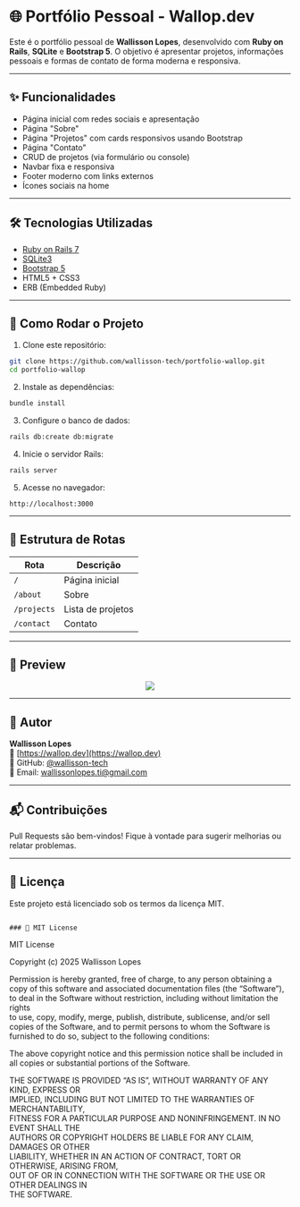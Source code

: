 # 🌐 Portfólio Pessoal - Wallop.dev

Este é o portfólio pessoal de **Wallisson Lopes**, desenvolvido com **Ruby on Rails**, **SQLite** e **Bootstrap 5**. O objetivo é apresentar projetos, informações pessoais e formas de contato de forma moderna e responsiva.

---

## ✨ Funcionalidades

- Página inicial com redes sociais e apresentação
- Página "Sobre"
- Página "Projetos" com cards responsivos usando Bootstrap
- Página "Contato"
- CRUD de projetos (via formulário ou console)
- Navbar fixa e responsiva
- Footer moderno com links externos
- Ícones sociais na home

---

## 🛠️ Tecnologias Utilizadas

- [Ruby on Rails 7](https://rubyonrails.org/)
- [SQLite3](https://www.sqlite.org/)
- [Bootstrap 5](https://getbootstrap.com/)
- HTML5 + CSS3
- ERB (Embedded Ruby)

---

## 🚀 Como Rodar o Projeto

1. Clone este repositório:

```bash
git clone https://github.com/wallisson-tech/portfolio-wallop.git
cd portfolio-wallop
```

2. Instale as dependências:

```bash
bundle install
```

3. Configure o banco de dados:

```bash
rails db:create db:migrate
```

4. Inicie o servidor Rails:

```bash
rails server
```

5. Acesse no navegador:

```
http://localhost:3000
```

---

## 📁 Estrutura de Rotas

| Rota         | Descrição           |
|--------------|---------------------|
| `/`          | Página inicial      |
| `/about`     | Sobre               |
| `/projects`  | Lista de projetos   |
| `/contact`   | Contato             |

---

## 📸 Preview

<p align="center">
<img src="img-project-wallop.png">
</p>

---

## 👤 Autor

**Wallisson Lopes**  
🔗 [https://wallop.dev](https://wallop.dev)  
🐙 GitHub: [@wallisson-tech](https://github.com/wallisson-tech)  
📧 Email: wallissonlopes.ti@gmail.com

---

## 📬 Contribuições

Pull Requests são bem-vindos! Fique à vontade para sugerir melhorias ou relatar problemas.

---

## 📝 Licença

Este projeto está licenciado sob os termos da licença MIT.

```

### 📄 MIT License

```
MIT License

Copyright (c) 2025 Wallisson Lopes

Permission is hereby granted, free of charge, to any person obtaining a copy
of this software and associated documentation files (the “Software”), to deal
in the Software without restriction, including without limitation the rights  
to use, copy, modify, merge, publish, distribute, sublicense, and/or sell      
copies of the Software, and to permit persons to whom the Software is          
furnished to do so, subject to the following conditions:

The above copyright notice and this permission notice shall be included in     
all copies or substantial portions of the Software.

THE SOFTWARE IS PROVIDED “AS IS”, WITHOUT WARRANTY OF ANY KIND, EXPRESS OR     
IMPLIED, INCLUDING BUT NOT LIMITED TO THE WARRANTIES OF MERCHANTABILITY,       
FITNESS FOR A PARTICULAR PURPOSE AND NONINFRINGEMENT. IN NO EVENT SHALL THE    
AUTHORS OR COPYRIGHT HOLDERS BE LIABLE FOR ANY CLAIM, DAMAGES OR OTHER         
LIABILITY, WHETHER IN AN ACTION OF CONTRACT, TORT OR OTHERWISE, ARISING FROM,  
OUT OF OR IN CONNECTION WITH THE SOFTWARE OR THE USE OR OTHER DEALINGS IN      
THE SOFTWARE.
```
